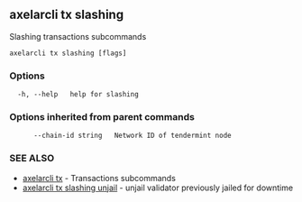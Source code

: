## axelarcli tx slashing

Slashing transactions subcommands

```
axelarcli tx slashing [flags]
```

### Options

```
  -h, --help   help for slashing
```

### Options inherited from parent commands

```
      --chain-id string   Network ID of tendermint node
```

### SEE ALSO

- [axelarcli tx](axelarcli_tx.md)	 - Transactions subcommands
- [axelarcli tx slashing unjail](axelarcli_tx_slashing_unjail.md)	 - unjail validator previously jailed for downtime
